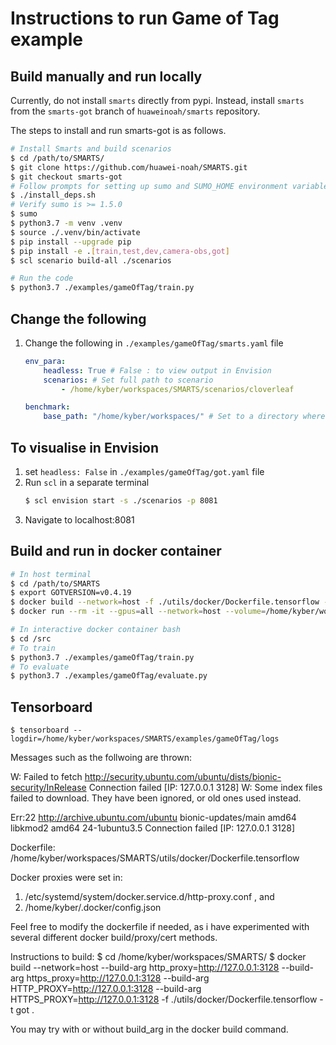 # Instructions to run Game of Tag example

## Build manually and run locally
Currently, do not install `smarts` directly from pypi. Instead, install `smarts` from the `smarts-got` branch of `huaweinoah/smarts` repository. 

The steps to install and run smarts-got is as follows.

```bash
# Install Smarts and build scenarios
$ cd /path/to/SMARTS/
$ git clone https://github.com/huawei-noah/SMARTS.git 
$ git checkout smarts-got
# Follow prompts for setting up sumo and SUMO_HOME environment variable
$ ./install_deps.sh
# Verify sumo is >= 1.5.0
$ sumo
$ python3.7 -m venv .venv
$ source ./.venv/bin/activate
$ pip install --upgrade pip
$ pip install -e .[train,test,dev,camera-obs,got]
$ scl scenario build-all ./scenarios

# Run the code 
$ python3.7 ./examples/gameOfTag/train.py
```

## Change the following
1. Change the following in `./examples/gameOfTag/smarts.yaml` file

    ```yaml
    env_para:
        headless: True # False : to view output in Envision
        scenarios: # Set full path to scenario
            - /home/kyber/workspaces/SMARTS/scenarios/cloverleaf

    benchmark:
        base_path: "/home/kyber/workspaces/" # Set to a directory where you have read/write permission, for storage of trained models.
    ```

## To visualise in Envision
1. set `headless: False` in `./examples/gameOfTag/got.yaml` file
2. Run `scl` in a separate terminal
    ```bash
    $ scl envision start -s ./scenarios -p 8081
    ```
3. Navigate to localhost:8081

## Build and run in docker container
```bash
# In host terminal
$ cd /path/to/SMARTS
$ export GOTVERSION=v0.4.19
$ docker build --network=host -f ./utils/docker/Dockerfile.tensorflow -t adaickalavan/smarts:$GOTVERSION-tensorflow .
$ docker run --rm -it --gpus=all --network=host --volume=/home/kyber/workspaces/SMARTS/:/src/ adaickalavan/smarts:$GOTVERSION-tensorflow

# In interactive docker container bash 
$ cd /src
# To train
$ python3.7 ./examples/gameOfTag/train.py
# To evaluate
$ python3.7 ./examples/gameOfTag/evaluate.py
```

## Tensorboard
```
$ tensorboard --logdir=/home/kyber/workspaces/SMARTS/examples/gameOfTag/logs
```



Messages such as the follwoing are thrown:

W: Failed to fetch http://security.ubuntu.com/ubuntu/dists/bionic-security/InRelease  Connection failed [IP: 127.0.0.1 3128]
W: Some index files failed to download. They have been ignored, or old ones used instead.

Err:22 http://archive.ubuntu.com/ubuntu bionic-updates/main amd64 libkmod2 amd64 24-1ubuntu3.5
  Connection failed [IP: 127.0.0.1 3128]



Dockerfile: /home/kyber/workspaces/SMARTS/utils/docker/Dockerfile.tensorflow

Docker proxies were set in:
1) /etc/systemd/system/docker.service.d/http-proxy.conf  , and
2) /home/kyber/.docker/config.json

Feel free to modify the dockerfile if needed, as i have experimented with several different docker build/proxy/cert methods.

Instructions to build:
$ cd /home/kyber/workspaces/SMARTS/
$ docker build --network=host --build-arg http_proxy=http://127.0.0.1:3128 --build-arg https_proxy=http://127.0.0.1:3128 --build-arg HTTP_PROXY=http://127.0.0.1:3128 --build-arg HTTPS_PROXY=http://127.0.0.1:3128 -f ./utils/docker/Dockerfile.tensorflow -t got .

You may try with or without build_arg in the docker build command.